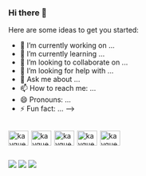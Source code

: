 ### Hi there 👋



Here are some ideas to get you started:

- 🔭 I’m currently working on ...
- 🌱 I’m currently learning ...
- 👯 I’m looking to collaborate on ...
- 🤔 I’m looking for help with ...
- 💬 Ask me about ...
- 📫 How to reach me: ...
- 😄 Pronouns: ...
- ⚡ Fun fact: ...
-->

##
<div style="display: inline-block" padding="20px">
<img align="center" alt="kayque-js" height="30" width="40" src="https://cdn.jsdelivr.net/gh/devicons/devicon@latest/icons/javascript/javascript-original.svg" style="margin-right: 2px;" />
<img align="center" alt="kayque-js" height="30" width="40" src="https://cdn.jsdelivr.net/gh/devicons/devicon@latest/icons/typescript/typescript-original.svg" style="margin-right: 2px;" />
<img align="center" alt="kayque-js" height="30" width="40" src="https://cdn.jsdelivr.net/gh/devicons/devicon@latest/icons/html5/html5-original.svg" style="margin-right: 2px;" />
<img align="center" alt="kayque-js" height="30" width="40" src="https://cdn.jsdelivr.net/gh/devicons/devicon@latest/icons/css3/css3-original.svg" style="margin-right: 2px;" />
<img align="center" alt="kayque-js" height="30" width="40" src="https://cdn.jsdelivr.net/gh/devicons/devicon@latest/icons/c/c-original.svg" style="margin-right: 2px;" />
</div>

## 

<div style="margin-right: 2px;">
 <a href="https://www.linkedin.com/in/kayque-allan-0a8b54245/" target="_blank"><img src="https://img.shields.io/badge/LinkedIn-0077B5?style=for-the-badge&logo=linkedin&logoColor=white"/></a>
  <img src="https://img.shields.io/badge/Gmail-D14836?style=for-the-badge&logo=gmail&logoColor=white "/>
  <a href="https://www.instagram.com/rkayque_" target="_blank"><img src="https://img.shields.io/badge/Instagram-E4405F?style=for-the-badge&logo=instagram&logoColor=white "/></a>
</div>
